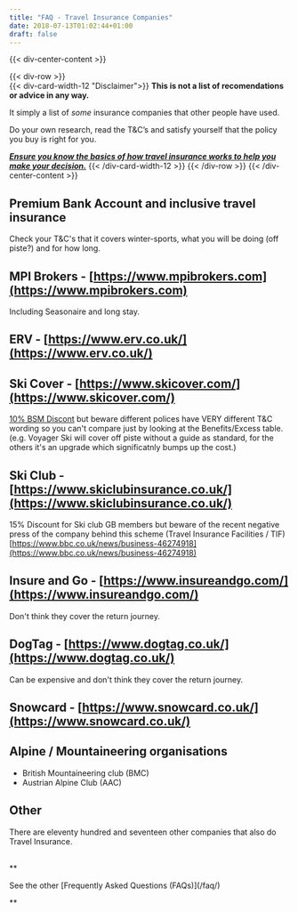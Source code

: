 ```yaml
---
title: "FAQ - Travel Insurance Companies"
date: 2018-07-13T01:02:44+01:00
draft: false
---
```


{{< div-center-content >}}

{{< div-row >}}    
    {{< div-card-width-12 "Disclaimer">}}
**This is not a list of recomendations or advice in any way.**

It simply a list of _some_ insurance companies that other people have used.

Do your own research, read the T&C’s and satisfy yourself that the policy you buy is right for you.

_**[Ensure you know the basics of how travel insurance works to help you make your decision.](/faq/travel-insurance-basics/)**_
    {{< /div-card-width-12 >}}
    {{< /div-row >}}
{{< /div-center-content >}}

## Premium Bank Account and inclusive travel insurance

Check your T&C's that it covers winter-sports, what you will be doing (off piste?) and for how long.

## MPI Brokers - [https://www.mpibrokers.com](https://www.mpibrokers.com)

Including Seasonaire and long stay.

## ERV - [https://www.erv.co.uk/](https://www.erv.co.uk/)

## Ski Cover - [https://www.skicover.com/](https://www.skicover.com/)

[10% BSM Discont](/discounts/) but beware different polices have VERY different T&C wording so you can't compare just by looking at the Benefits/Excess table. (e.g. Voyager Ski will cover off piste without a guide as standard, for the others it's an upgrade which significatnly bumps up the cost.)

## Ski Club - [https://www.skiclubinsurance.co.uk/](https://www.skiclubinsurance.co.uk/)

15% Discount for Ski club GB members but beware of the recent negative press of the company behind this scheme (Travel Insurance Facilities / TIF) [https://www.bbc.co.uk/news/business-46274918](https://www.bbc.co.uk/news/business-46274918)

## Insure and Go - [https://www.insureandgo.com/](https://www.insureandgo.com/)

Don't think they cover the return journey.

## DogTag - [https://www.dogtag.co.uk/](https://www.dogtag.co.uk/)

Can be expensive and don't think they cover the return journey.

## Snowcard - [https://www.snowcard.co.uk/](https://www.snowcard.co.uk/)

## Alpine / Mountaineering organisations

* British Mountaineering club (BMC)
* Austrian Alpine Club (AAC)


## Other

There are eleventy hundred and seventeen other companies that also do Travel Insurance.

<br>
**<p class="text-center">See the other [Frequently Asked Questions (FAQs)](/faq/)</p>**